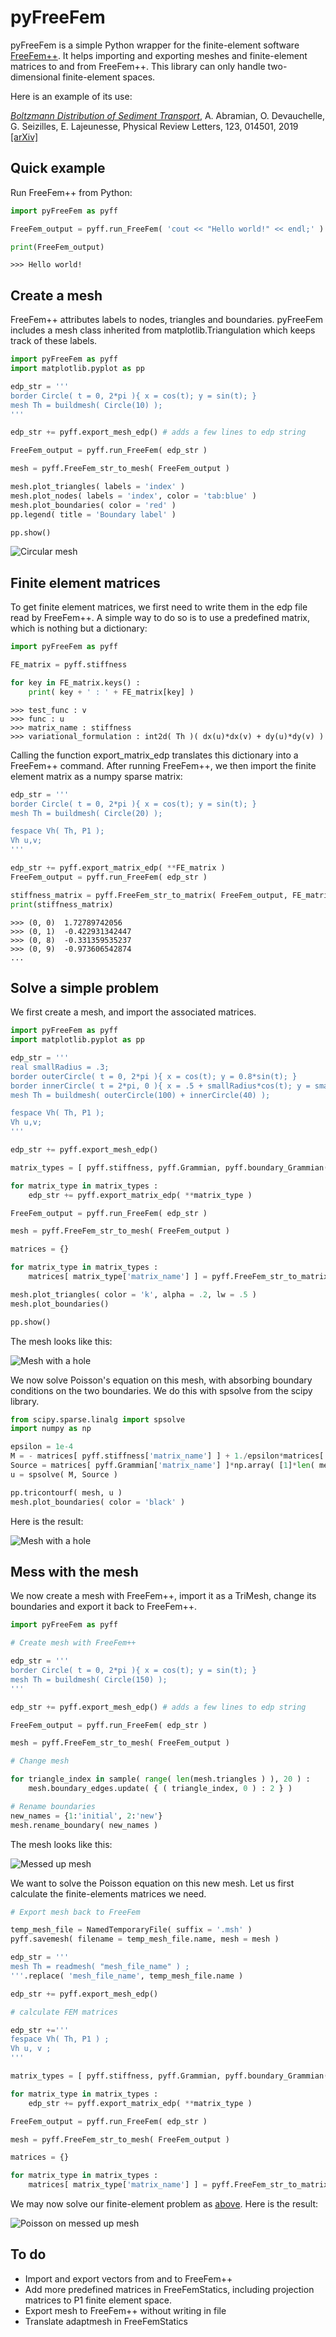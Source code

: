 # pyFreeFem

pyFreeFem is a simple Python wrapper for the finite-element software [FreeFem++](https://freefem.org/). It helps importing and exporting meshes and finite-element matrices to and from FreeFem++. This library can only handle two-dimensional finite-element spaces.

Here is an example of its use:

[*Boltzmann Distribution of Sediment Transport*](http://dx.doi.org/10.1103/PhysRevLett.123.014501), A. Abramian, O. Devauchelle, G. Seizilles, E. Lajeunesse, Physical Review Letters, 123, 014501, 2019 [[arXiv]](https://arxiv.org/pdf/1907.01880)

## Quick example

Run FreeFem++ from Python:

```python
import pyFreeFem as pyff

FreeFem_output = pyff.run_FreeFem( 'cout << "Hello world!" << endl;' )

print(FreeFem_output)
```
```console
>>> Hello world!
```

## Create a mesh

FreeFem++ attributes labels to nodes, triangles and boundaries. pyFreeFem includes a mesh class inherited from matplotlib.Triangulation which keeps track of these labels.

```python
import pyFreeFem as pyff
import matplotlib.pyplot as pp

edp_str = '''
border Circle( t = 0, 2*pi ){ x = cos(t); y = sin(t); }
mesh Th = buildmesh( Circle(10) );
'''

edp_str += pyff.export_mesh_edp() # adds a few lines to edp string

FreeFem_output = pyff.run_FreeFem( edp_str )

mesh = pyff.FreeFem_str_to_mesh( FreeFem_output )

mesh.plot_triangles( labels = 'index' )
mesh.plot_nodes( labels = 'index', color = 'tab:blue' )
mesh.plot_boundaries( color = 'red' )
pp.legend( title = 'Boundary label' )

pp.show()
```
![Circular mesh](./figures/create_mesh.svg)

## Finite element matrices

To get finite element matrices, we first need to write them in the edp file read by FreeFem++. A simple way to do so is to use a predefined matrix, which is nothing but a dictionary:

```python
import pyFreeFem as pyff

FE_matrix = pyff.stiffness

for key in FE_matrix.keys() :
    print( key + ' : ' + FE_matrix[key] )
```
```console
>>> test_func : v
>>> func : u
>>> matrix_name : stiffness
>>> variational_formulation : int2d( Th )( dx(u)*dx(v) + dy(u)*dy(v) )
```

Calling the function export_matrix_edp translates this dictionary into a FreeFem++ command. After running FreeFem++, we then import the finite element matrix as a numpy sparse matrix:

```python
edp_str = '''
border Circle( t = 0, 2*pi ){ x = cos(t); y = sin(t); }
mesh Th = buildmesh( Circle(20) );

fespace Vh( Th, P1 );
Vh u,v;
'''

edp_str += pyff.export_matrix_edp( **FE_matrix )
FreeFem_output = pyff.run_FreeFem( edp_str )

stiffness_matrix = pyff.FreeFem_str_to_matrix( FreeFem_output, FE_matrix['matrix_name'] )
print(stiffness_matrix)
```
```console
>>> (0, 0)	1.72789742056
>>> (0, 1)	-0.422931342447
>>> (0, 8)	-0.331359535237
>>> (0, 9)	-0.973606542874
...
```

## Solve a simple problem

We first create a mesh, and import the associated matrices.

```python
import pyFreeFem as pyff
import matplotlib.pyplot as pp

edp_str = '''
real smallRadius = .3;
border outerCircle( t = 0, 2*pi ){ x = cos(t); y = 0.8*sin(t); }
border innerCircle( t = 2*pi, 0 ){ x = .5 + smallRadius*cos(t); y = smallRadius*sin(t); }
mesh Th = buildmesh( outerCircle(100) + innerCircle(40) );

fespace Vh( Th, P1 );
Vh u,v;
'''

edp_str += pyff.export_mesh_edp()

matrix_types = [ pyff.stiffness, pyff.Grammian, pyff.boundary_Grammian(1,2) ]

for matrix_type in matrix_types :
    edp_str += pyff.export_matrix_edp( **matrix_type )

FreeFem_output = pyff.run_FreeFem( edp_str )

mesh = pyff.FreeFem_str_to_mesh( FreeFem_output )

matrices = {}

for matrix_type in matrix_types :
    matrices[ matrix_type['matrix_name'] ] = pyff.FreeFem_str_to_matrix( FreeFem_output, matrix_type['matrix_name'] )

mesh.plot_triangles( color = 'k', alpha = .2, lw = .5 )
mesh.plot_boundaries()

pp.show()
```
The mesh looks like this:

![Mesh with a hole](./figures/solve.svg)

We now solve Poisson's equation on this mesh, with absorbing boundary conditions on the two boundaries. We do this with spsolve from the scipy library.

```python
from scipy.sparse.linalg import spsolve
import numpy as np

epsilon = 1e-4
M = - matrices[ pyff.stiffness['matrix_name'] ] + 1./epsilon*matrices[ pyff.boundary_Grammian(1,2)['matrix_name'] ]
Source = matrices[ pyff.Grammian['matrix_name'] ]*np.array( [1]*len( mesh.x ) )
u = spsolve( M, Source )

pp.tricontourf( mesh, u )
mesh.plot_boundaries( color = 'black' )
```

Here is the result:

![Mesh with a hole](./figures/solve_2.svg)

## Mess with the mesh

We now create a mesh with FreeFem++, import it as a TriMesh, change its boundaries and export it back to FreeFem++.
```python
import pyFreeFem as pyff

# Create mesh with FreeFem++

edp_str = '''
border Circle( t = 0, 2*pi ){ x = cos(t); y = sin(t); }
mesh Th = buildmesh( Circle(150) );
'''

edp_str += pyff.export_mesh_edp() # adds a few lines to edp string

FreeFem_output = pyff.run_FreeFem( edp_str )

mesh = pyff.FreeFem_str_to_mesh( FreeFem_output )

# Change mesh

for triangle_index in sample( range( len(mesh.triangles ) ), 20 ) :
    mesh.boundary_edges.update( { ( triangle_index, 0 ) : 2 } )

# Rename boundaries
new_names = {1:'initial', 2:'new'}
mesh.rename_boundary( new_names )
```
The mesh looks like this:

![Messed up mesh](./figures/mesh_IO_mesh.svg)

We want to solve the Poisson equation on this new mesh. Let us first calculate the finite-elements matrices we need.

```python
# Export mesh back to FreeFem

temp_mesh_file = NamedTemporaryFile( suffix = '.msh' )
pyff.savemesh( filename = temp_mesh_file.name, mesh = mesh )

edp_str = '''
mesh Th = readmesh( "mesh_file_name" ) ;
'''.replace( 'mesh_file_name', temp_mesh_file.name )

edp_str += pyff.export_mesh_edp()

# calculate FEM matrices

edp_str +='''
fespace Vh( Th, P1 ) ;
Vh u, v ;
'''

matrix_types = [ pyff.stiffness, pyff.Grammian, pyff.boundary_Grammian( 1, 2 ) ]

for matrix_type in matrix_types :
    edp_str += pyff.export_matrix_edp( **matrix_type )

FreeFem_output = pyff.run_FreeFem( edp_str )

mesh = pyff.FreeFem_str_to_mesh( FreeFem_output )

matrices = {}

for matrix_type in matrix_types :
    matrices[ matrix_type['matrix_name'] ] = pyff.FreeFem_str_to_matrix( FreeFem_output, matrix_type['matrix_name'] )
```
We may now solve our finite-element problem as [above](##solve-a-simple-problem). Here is the result:

![Poisson on messed up mesh](./figures/mesh_IO_field.svg)


## To do

- Import and export vectors from and to FreeFem++
- Add more predefined matrices in FreeFemStatics, including projection matrices to P1 finite element space.
- Export mesh to FreeFem++ without writing in file
- Translate adaptmesh in FreeFemStatics

